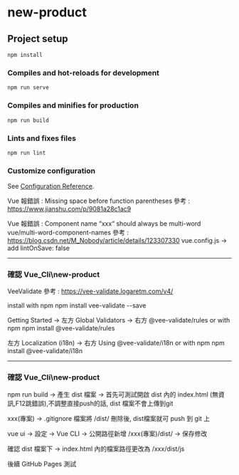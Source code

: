 # new-product

## Project setup
```
npm install
```

### Compiles and hot-reloads for development
```
npm run serve
```

### Compiles and minifies for production
```
npm run build
```

### Lints and fixes files
```
npm run lint
```

### Customize configuration
See [Configuration Reference](https://cli.vuejs.org/config/).

Vue 報錯誤 : Missing space before function parentheses
參考 : https://www.jianshu.com/p/9081a28c1ac9

Vue 報錯誤 : Component name “xxx“ should always be multi-word vue/multi-word-component-names
參考 : https://blog.csdn.net/M_Nobody/article/details/123307330
vue.config.js -> add lintOnSave: false

------------------------------------------------------------------------

### 確認 Vue_Cli\new-product

VeeValidate 參考 : https://vee-validate.logaretm.com/v4/

install with npm
npm install vee-validate --save

Getting Started -> 左方 Global Validators -> 右方 @vee-validate/rules
or with npm
npm install @vee-validate/rules

左方 Localization (i18n) -> 右方 Using @vee-validate/i18n
or with npm
npm install @vee-validate/i18n

-------------------------------------------------------------------------

### 確認 Vue_Cli\new-product

npm run build  ->  產生 dist 檔案  ->  首先可測試開啟 dist 內的 index.html (無資訊,F12跳錯誤),不調整直接push的話, dist 檔案不會上傳到git

xxx(專案) -> .gitignore 檔案將 /dist/ 刪除後, dist檔案就可 push 到 git 上

vue ui  ->  設定  ->  Vue CLI  ->  公開路徑新增 /xxx(專案)/dist/ -> 保存修改

確認 dist 檔案下 -> index.html 內的檔案路徑更改為 /xxx/dist/js

後續 GitHub Pages 測試
